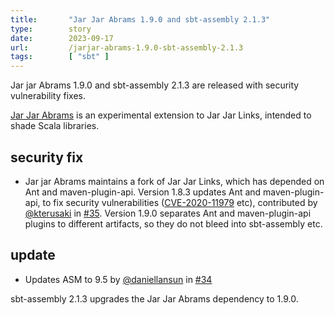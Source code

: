 ```yaml
---
title:       "Jar Jar Abrams 1.9.0 and sbt-assembly 2.1.3"
type:        story
date:        2023-09-17
url:         /jarjar-abrams-1.9.0-sbt-assembly-2.1.3
tags:        [ "sbt" ]
---
```


  [jarjar-abrams35]: https://github.com/eed3si9n/jarjar-abrams/pull/35
  [jarjar-abrams34]: https://github.com/eed3si9n/jarjar-abrams/pull/34
  [@kterusaki]: https://github.com/kterusaki
  [@daniellansun]: https://github.com/daniellansun

Jar jar Abrams 1.9.0 and sbt-assembly 2.1.3 are released with security vulnerability fixes.

[Jar Jar Abrams](https://eed3si9n.com/jarjar-abrams) is an experimental extension to Jar Jar Links, intended to shade Scala libraries.

<!--more-->

## security fix

- Jar jar Abrams maintains a fork of Jar Jar Links, which has depended on Ant and maven-plugin-api. Version 1.8.3 updates Ant and maven-plugin-api, to fix security vulnerabilities ([CVE-2020-11979](https://github.com/advisories/GHSA-f62v-xpxf-3v68) etc), contributed by [@kterusaki][@kterusaki] in [#35][jarjar-abrams35]. Version 1.9.0 separates Ant and maven-plugin-api plugins to different artifacts, so they do not bleed into sbt-assembly etc.


## update

- Updates ASM to 9.5 by [@daniellansun][@daniellansun] in [#34][jarjar-abrams34]

sbt-assembly 2.1.3 upgrades the Jar Jar Abrams dependency to 1.9.0.

